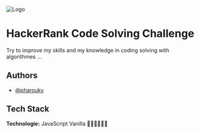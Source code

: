 
![Logo](https://miro.medium.com/v2/resize:fit:1400/format:webp/1*UGT1Rh9xLww3JeIDR1F0RQ.png)


# HackerRank Code Solving Challenge

Try to improve my skills and my knowledge in coding solving with algorithmes ...




## Authors

- [@pharouky](https://www.linkedin.com/in/faroukyounsi/)


## Tech Stack

**Technologie:**  JavaScript Vanilla 🧁🍭🍬🍫🍿🍩


